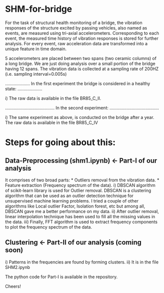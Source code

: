 # SHM-for-bridge
For the task of structural health monitoring of a bridge, the vibration responses of the structure excited by passing vehicles, also named as events, are measured using tri-axial accelerometers.
Corresponding to each event, the measured time history of vibration responses is stored for further analysis.
For every event, raw acceleration data are transformed into a unique feature in time domain.

5 accelerometers are placed between two spans (two ceramic columns) of a long bridge. We are just doing analysis over a small portion of the bridge having 12 spans.
The vibration data is collected at a sampling rate of 200HZ (i.e. sampling interval=0.005s)

.................... In the first experiment the bridge is considered in a healthy state: ....................
        
i) The raw data is available in the file BR85_C_II. 

........................................ In the second experiment: ........................................

i) The same experiment as above, is conducted on the bridge after a year. The raw data is available in the file BR85_C_IV

# Steps for going about this:

## Data-Preprocessing (shm1.ipynb) <- Part-I of our analysis
It comprises of two broad parts:
                        * Outliers removal from the vibration data.
                        * Feature extraction (Frequency spectrum of the data).
i) DBSCAN algorithm of scikit-learn library is used for Outlier removal.
DBSCAN is a clustering algorithm that can be used as an outlier detection technique for unsupervised machine learning problems. I tried a couple of other algorithms like Local outlier Factor, Isolation forest, etc but among all, DBSCAN gave me a better performance on my data.
ii) After outlier removal, linear interpolation technique has been used to fill all the missing values in the data.
iii) Finally, FFT algorithm is used to extract frequency components to plot the frequency spectrum of the data.

## Clustering <- Part-II of our analysis (coming soon)
i) Patterns in the frequencies are found by forming clusters.
ii) It is in the file SHM2.ipynb

The python code for Part-I is available in the repository.

Cheers!
